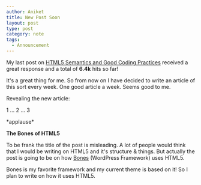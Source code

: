 ```yaml
---
author: Aniket
title: New Post Soon
layout: post
type: post
category: note
tags:
  - Announcement
---
```

My last post on [HTML5 Semantics and Good Coding Practices](http://www.aniketpant.com/posts/html5-semantics-and-good-coding-practices) received a great response and a total of **6.4k** hits so far!

It's a great thing for me. So from now on I have decided to write an article of this sort every week. One good article a week. Seems good to me.

Revealing the new article:

1 … 2 … 3

\*applause\*

**The Bones of HTML5**

To be frank the title of the post is misleading. A lot of people would think that I would be writing on HTML5 and it's structure & things.
But actually the post is going to be on how [Bones](http://themble.com/bones) (WordPress Framework) uses HTML5.

Bones is my favorite framework and my current theme is based on it! So I plan to write on how it uses HTML5.